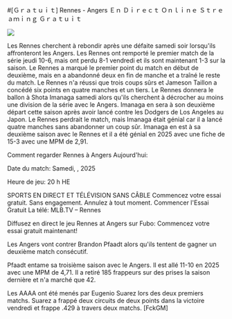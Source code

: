 #[Ｇｒａｔｕｉｔ] Rennes - Angers Ｅｎ Ｄｉｒｅｃｔ Ｏｎｌｉｎｅ Ｓｔｒｅａｍｉｎｇ Ｇｒａｔｕｉｔ  
  
  
[![](https://i.imgur.com/qSNzIqt.png)](https://movie.rssnews.media/YsLucsPq.php)  
  
Les Rennes cherchent à rebondir après une défaite samedi soir lorsqu'ils affronteront les Angers. Les Rennes ont remporté le premier match de la série jeudi 10-6, mais ont perdu 8-1 vendredi et ils sont maintenant 1-3 sur la saison. Le Rennes a marqué le premier point du match en début de deuxième, mais en a abandonné deux en fin de manche et a traîné le reste du match. Le Rennes n'a réussi que trois coups sûrs et Jameson Taillon a concédé six points en quatre manches et un tiers. Le Rennes donnera le ballon à Shota Imanaga samedi alors qu'ils cherchent à décrocher au moins une division de la série avec le Angers. Imanaga en sera à son deuxième départ cette saison après avoir lancé contre les Dodgers de Los Angeles au Japon. Le Rennes perdrait le match, mais Imanaga était génial car il a lancé quatre manches sans abandonner un coup sûr. Imanaga en est à sa deuxième saison avec le Rennes et il a été génial en 2025 avec une fiche de 15-3 avec une MPM de 2,91.

Comment regarder Rennes à Angers Aujourd'hui:

Date du match: Samedi, , 2025

Heure de jeu: 20 h HE

SPORTS EN DIRECT ET TÉLÉVISION SANS CÂBLE
Commencez votre essai gratuit. Sans engagement. Annulez à tout moment.
Commencer l'Essai Gratuit
La télé: MLB.TV – Rennes

Diffusez en direct le jeu Rennes at Angers sur Fubo: Commencez votre essai gratuit maintenant!

Les Angers vont contrer Brandon Pfaadt alors qu'ils tentent de gagner un deuxième match consécutif.

Pfaadt entame sa troisième saison avec le Angers. Il est allé 11-10 en 2025 avec une MPM de 4,71. Il a retiré 185 frappeurs sur des prises la saison dernière et n'a marché que 42.

Les AAAA ont été menés par Eugenio Suarez lors des deux premiers matchs. Suarez a frappé deux circuits de deux points dans la victoire vendredi et frappe .429 à travers deux matchs. [FckGM]